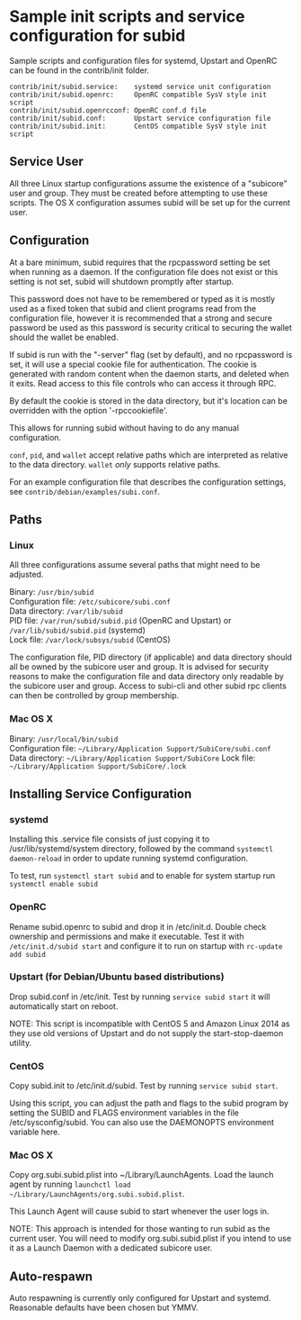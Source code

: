 Sample init scripts and service configuration for subid
==========================================================

Sample scripts and configuration files for systemd, Upstart and OpenRC
can be found in the contrib/init folder.

    contrib/init/subid.service:    systemd service unit configuration
    contrib/init/subid.openrc:     OpenRC compatible SysV style init script
    contrib/init/subid.openrcconf: OpenRC conf.d file
    contrib/init/subid.conf:       Upstart service configuration file
    contrib/init/subid.init:       CentOS compatible SysV style init script

Service User
---------------------------------

All three Linux startup configurations assume the existence of a "subicore" user
and group.  They must be created before attempting to use these scripts.
The OS X configuration assumes subid will be set up for the current user.

Configuration
---------------------------------

At a bare minimum, subid requires that the rpcpassword setting be set
when running as a daemon.  If the configuration file does not exist or this
setting is not set, subid will shutdown promptly after startup.

This password does not have to be remembered or typed as it is mostly used
as a fixed token that subid and client programs read from the configuration
file, however it is recommended that a strong and secure password be used
as this password is security critical to securing the wallet should the
wallet be enabled.

If subid is run with the "-server" flag (set by default), and no rpcpassword is set,
it will use a special cookie file for authentication. The cookie is generated with random
content when the daemon starts, and deleted when it exits. Read access to this file
controls who can access it through RPC.

By default the cookie is stored in the data directory, but it's location can be overridden
with the option '-rpccookiefile'.

This allows for running subid without having to do any manual configuration.

`conf`, `pid`, and `wallet` accept relative paths which are interpreted as
relative to the data directory. `wallet` *only* supports relative paths.

For an example configuration file that describes the configuration settings,
see `contrib/debian/examples/subi.conf`.

Paths
---------------------------------

### Linux

All three configurations assume several paths that might need to be adjusted.

Binary:              `/usr/bin/subid`  
Configuration file:  `/etc/subicore/subi.conf`  
Data directory:      `/var/lib/subid`  
PID file:            `/var/run/subid/subid.pid` (OpenRC and Upstart) or `/var/lib/subid/subid.pid` (systemd)  
Lock file:           `/var/lock/subsys/subid` (CentOS)  

The configuration file, PID directory (if applicable) and data directory
should all be owned by the subicore user and group.  It is advised for security
reasons to make the configuration file and data directory only readable by the
subicore user and group.  Access to subi-cli and other subid rpc clients
can then be controlled by group membership.

### Mac OS X

Binary:              `/usr/local/bin/subid`  
Configuration file:  `~/Library/Application Support/SubiCore/subi.conf`  
Data directory:      `~/Library/Application Support/SubiCore`
Lock file:           `~/Library/Application Support/SubiCore/.lock`

Installing Service Configuration
-----------------------------------

### systemd

Installing this .service file consists of just copying it to
/usr/lib/systemd/system directory, followed by the command
`systemctl daemon-reload` in order to update running systemd configuration.

To test, run `systemctl start subid` and to enable for system startup run
`systemctl enable subid`

### OpenRC

Rename subid.openrc to subid and drop it in /etc/init.d.  Double
check ownership and permissions and make it executable.  Test it with
`/etc/init.d/subid start` and configure it to run on startup with
`rc-update add subid`

### Upstart (for Debian/Ubuntu based distributions)

Drop subid.conf in /etc/init.  Test by running `service subid start`
it will automatically start on reboot.

NOTE: This script is incompatible with CentOS 5 and Amazon Linux 2014 as they
use old versions of Upstart and do not supply the start-stop-daemon utility.

### CentOS

Copy subid.init to /etc/init.d/subid. Test by running `service subid start`.

Using this script, you can adjust the path and flags to the subid program by
setting the SUBID and FLAGS environment variables in the file
/etc/sysconfig/subid. You can also use the DAEMONOPTS environment variable here.

### Mac OS X

Copy org.subi.subid.plist into ~/Library/LaunchAgents. Load the launch agent by
running `launchctl load ~/Library/LaunchAgents/org.subi.subid.plist`.

This Launch Agent will cause subid to start whenever the user logs in.

NOTE: This approach is intended for those wanting to run subid as the current user.
You will need to modify org.subi.subid.plist if you intend to use it as a
Launch Daemon with a dedicated subicore user.

Auto-respawn
-----------------------------------

Auto respawning is currently only configured for Upstart and systemd.
Reasonable defaults have been chosen but YMMV.
